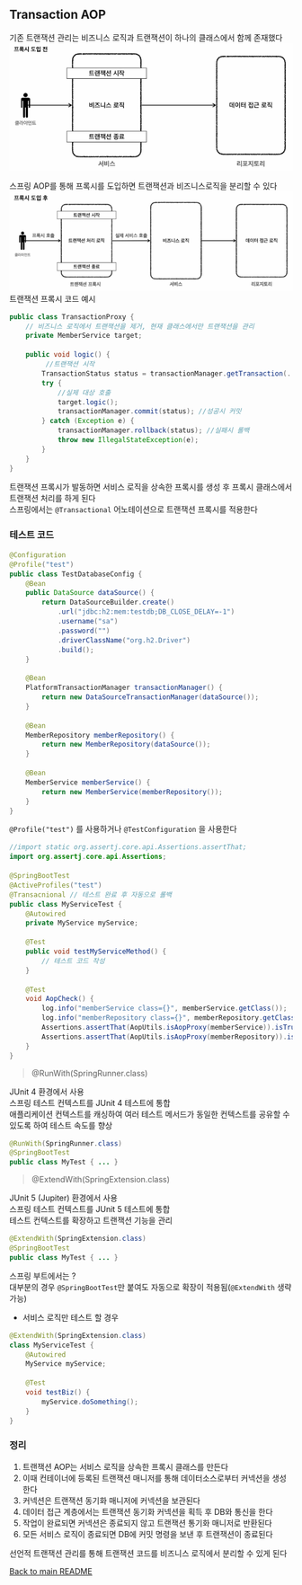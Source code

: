 ## Transaction AOP
기존 트랜잭션 관리는 비즈니스 로직과 트랜잭션이 하나의 클래스에서 함께 존재했다<br>
![img_7.png](img_7.png)

스프링 AOP를 통해 프록시를 도입하면 트랜잭션과 비즈니스로직을 분리할 수 있다<br>
![img_8.png](img_8.png)
트랜잭션 프록시 코드 예시
```java
public class TransactionProxy {
    // 비즈니스 로직에서 트랜잭션을 제거, 현재 클래스에서만 트랜잭션을 관리
    private MemberService target;
    
    public void logic() {
         //트랜잭션 시작
        TransactionStatus status = transactionManager.getTransaction(..);
        try {
            //실제 대상 호출
            target.logic();
            transactionManager.commit(status); //성공시 커밋
        } catch (Exception e) {
            transactionManager.rollback(status); //실패시 롤백
            throw new IllegalStateException(e);
        }
    }
}
```
트랜잭션 프록시가 발동하면 서비스 로직을 상속한 프록시를 생성 후 프록시 클래스에서 트랜잭션 처리를 하게 된다<br>
스프링에서는 `@Transactional` 어노테이션으로 트랜잭션 프록시를 적용한다

### 테스트 코드
```java
@Configuration
@Profile("test")
public class TestDatabaseConfig {
    @Bean
    public DataSource dataSource() {
        return DataSourceBuilder.create()
            .url("jdbc:h2:mem:testdb;DB_CLOSE_DELAY=-1")
            .username("sa")
            .password("")
            .driverClassName("org.h2.Driver")
            .build();
    }
    
    @Bean
    PlatformTransactionManager transactionManager() {
        return new DataSourceTransactionManager(dataSource());
    }
    
    @Bean
    MemberRepository memberRepository() {
        return new MemberRepository(dataSource());
    }
    
    @Bean
    MemberService memberService() {
        return new MemberService(memberRepository());
    }
}
```
`@Profile("test")` 를 사용하거나 `@TestConfiguration` 을 사용한다
```java
//import static org.assertj.core.api.Assertions.assertThat;
import org.assertj.core.api.Assertions;

@SpringBootTest
@ActiveProfiles("test")
@Transacnional // 테스트 완료 후 자동으로 롤백
public class MyServiceTest {
    @Autowired
    private MyService myService;

    @Test
    public void testMyServiceMethod() {
        // 테스트 코드 작성
    }
    
    @Test
    void AopCheck() {
        log.info("memberService class={}", memberService.getClass());
        log.info("memberRepository class={}", memberRepository.getClass());
        Assertions.assertThat(AopUtils.isAopProxy(memberService)).isTrue();
        Assertions.assertThat(AopUtils.isAopProxy(memberRepository)).isFalse();
    }
}

```
> @RunWith(SpringRunner.class)

JUnit 4 환경에서 사용<br>
스프링 테스트 컨텍스트를 JUnit 4 테스트에 통합<br>
애플리케이션 컨텍스트를 캐싱하여 여러 테스트 메서드가 동일한 컨텍스트를 공유할 수 있도록 하여 테스트 속도를 향상<br>
```java
@RunWith(SpringRunner.class)
@SpringBootTest
public class MyTest { ... }
```

> @ExtendWith(SpringExtension.class)

JUnit 5 (Jupiter) 환경에서 사용<br>
스프링 테스트 컨텍스트를 JUnit 5 테스트에 통합<br>
테스트 컨텍스트를 확장하고 트랜잭션 기능을 관리<br>
```java
@ExtendWith(SpringExtension.class)
@SpringBootTest
public class MyTest { ... }
```

스프링 부트에서는 ?<br>
대부분의 경우 `@SpringBootTest`만 붙여도 자동으로 확장이 적용됨(`@ExtendWith` 생략 가능)<br>

- 서비스 로직만 테스트 할 경우

```java
@ExtendWith(SpringExtension.class)
class MyServiceTest {
    @Autowired
    MyService myService;

    @Test
    void testBiz() {
        myService.doSomething();
    }
}
```

### 정리
1. 트랜잭션 AOP는 서비스 로직을 상속한 프록시 클래스를 만든다<br>
2. 이때 컨테이너에 등록된 트랜잭션 매니저를 통해 데이터소스로부터 커넥션을 생성한다<br>
3. 커넥션은 트랜잭션 동기화 매니저에 커넥션을 보관된다<br>
4. 데이터 접근 계층에서는 트랜잭션 동기화 커넥션을 획득 후 DB와 통신을 한다<br>
5. 작업이 완료되면 커넥션은 종료되지 않고 트랜잭션 통기화 매니저로 반환된다<br>
6. 모든 서비스 로직이 종료되면 DB에 커밋 명령을 보낸 후 트랜잭션이 종료된다

선언적 트랜잭션 관리를 통해 트랜잭션 코드를 비즈니스 로직에서 분리할 수 있게 된다

[Back to main README](../README.md)
